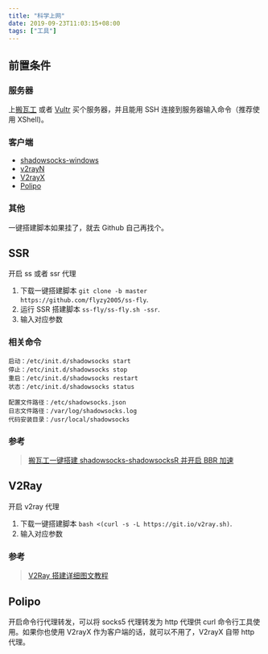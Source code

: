 ```yaml
---
title: "科学上网"
date: 2019-09-23T11:03:15+08:00
tags: ["工具"]
---
```


## 前置条件

### 服务器

上[搬瓦工](https://bwh8.net) 或者 [Vultr](https://my.vultr.com/) 买个服务器，并且能用 SSH 连接到服务器输入命令（推荐使用 XShell)。

### 客户端

- [shadowsocks-windows](https://github.com/shadowsocks/shadowsocks-windows)
- [v2rayN](https://github.com/2dust/v2rayN)
- [V2rayX](https://github.com/Cenmrev/V2RayX)
- [Polipo](https://wiki.archlinux.org/index.php/Polipo)

### 其他

一键搭建脚本如果挂了，就去 Github 自己再找个。

## SSR

开启 ss 或者 ssr 代理

1. 下载一键搭建脚本 `git clone -b master https://github.com/flyzy2005/ss-fly`.
2. 运行 SSR 搭建脚本 `ss-fly/ss-fly.sh -ssr`.
3. 输入对应参数

### 相关命令

```
启动：/etc/init.d/shadowsocks start
停止：/etc/init.d/shadowsocks stop
重启：/etc/init.d/shadowsocks restart
状态：/etc/init.d/shadowsocks status

配置文件路径：/etc/shadowsocks.json
日志文件路径：/var/log/shadowsocks.log
代码安装目录：/usr/local/shadowsocks
```

### 参考

> [搬瓦工一键搭建 shadowsocks-shadowsocksR 并开启 BBR 加速](https://github.com/flyzy2005/ss-fly/wiki/搬瓦工一键搭建shadowsocks-shadowsocksR并开启BBR加速)

## V2Ray

开启 v2ray 代理

1. 下载一键搭建脚本 `bash <(curl -s -L https://git.io/v2ray.sh)`.
2. 输入对应参数

### 参考

> [V2Ray 搭建详细图文教程](https://github.com/233boy/v2ray/wiki/V2Ray搭建详细图文教程)

## Polipo

开启命令行代理转发，可以将 socks5 代理转发为 http 代理供 curl 命令行工具使用。如果你也使用 V2rayX 作为客户端的话，就可以不用了，V2rayX 自带 http 代理。
